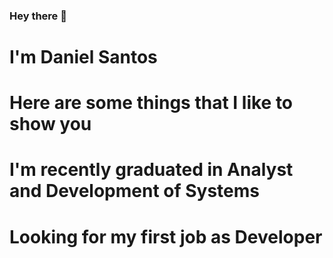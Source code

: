 ### Hey there 👋
# I'm Daniel Santos
# Here are some things that I like to show you
# I'm recently graduated in Analyst and Development of Systems
# Looking for my first job as Developer
